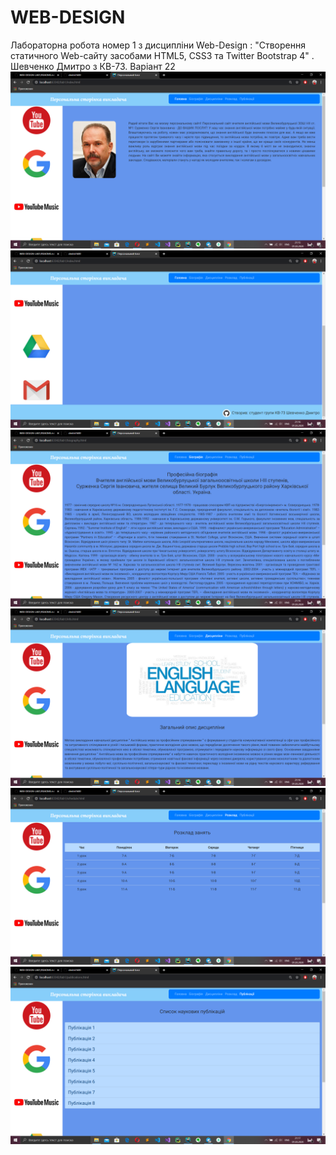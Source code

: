 # WEB-DESIGN
Лабораторна робота номер 1 з дисципліни Web-Design : "Створення статичного Web-сайту засобами HTML5, CSS3 та Twitter Bootstrap 4" . Шевченко Дмитро з КВ-73. Варіант 22
![](screen/1.png)
![](screen/2.png)
![](screen/3.png)
![](screen/4.png)
![](screen/5.png)
![](screen/6.png)
